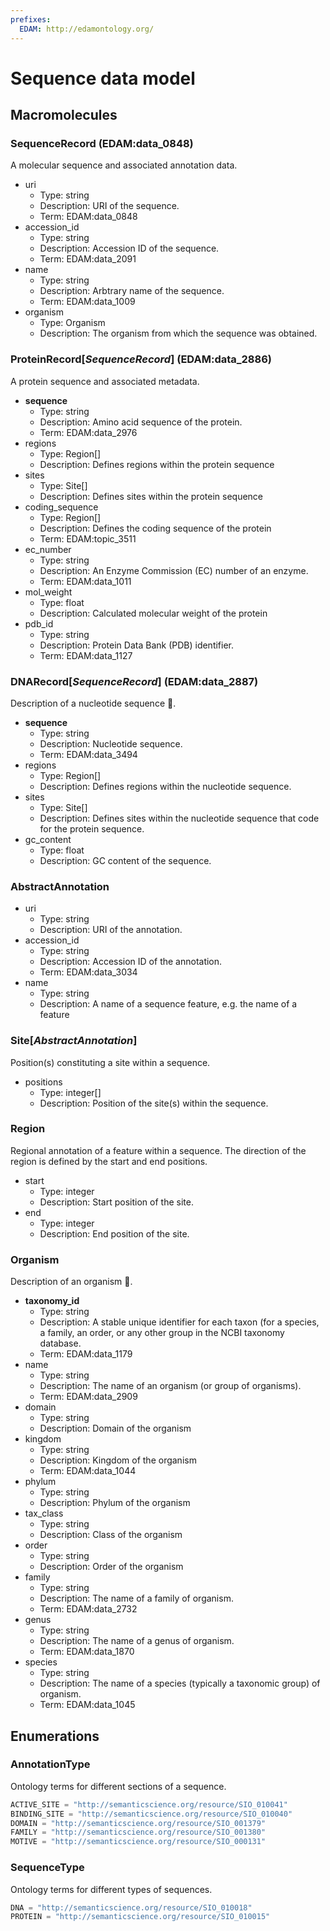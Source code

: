 ```yaml
---
prefixes:
  EDAM: http://edamontology.org/
---
```


# Sequence data model

## Macromolecules

### SequenceRecord (EDAM:data_0848)

A molecular sequence and associated annotation data.

- uri
  - Type: string
  - Description: URI of the sequence.
  - Term: EDAM:data_0848
- accession_id
  - Type: string
  - Description: Accession ID of the sequence.
  - Term: EDAM:data_2091
- name
  - Type: string
  - Description: Arbtrary name of the sequence.
  - Term: EDAM:data_1009
- organism
  - Type: Organism
  - Description: The organism from which the sequence was obtained.

### ProteinRecord[_SequenceRecord_] (EDAM:data_2886)

A protein sequence and associated metadata.

- **sequence**
  - Type: string
  - Description: Amino acid sequence of the protein.
  - Term: EDAM:data_2976
- regions
  - Type: Region[]
  - Description: Defines regions within the protein sequence
- sites
  - Type: Site[]
  - Description: Defines sites within the protein sequence
- coding_sequence
  - Type: Region[]
  - Description: Defines the coding sequence of the protein
  - Term: EDAM:topic_3511
- ec_number
  - Type: string
  - Description: An Enzyme Commission (EC) number of an enzyme.
  - Term: EDAM:data_1011
- mol_weight
  - Type: float
  - Description: Calculated molecular weight of the protein
- pdb_id
  - Type: string
  - Description: Protein Data Bank (PDB) identifier.
  - Term: EDAM:data_1127

### DNARecord[_SequenceRecord_] (EDAM:data_2887)

Description of a nucleotide sequence 🧬.

- **sequence**
  - Type: string
  - Description: Nucleotide sequence.
  - Term: EDAM:data_3494
- regions
  - Type: Region[]
  - Description: Defines regions within the nucleotide sequence.
- sites
  - Type: Site[]
  - Description: Defines sites within the nucleotide sequence that code for the protein sequence.
- gc_content
  - Type: float
  - Description: GC content of the sequence.

### AbstractAnnotation

- uri
  - Type: string
  - Description: URI of the annotation.
- accession_id
  - Type: string
  - Description: Accession ID of the annotation.
  - Term: EDAM:data_3034
- name
  - Type: string
  - Description: A name of a sequence feature, e.g. the name of a feature

### Site[_AbstractAnnotation_]

Position(s) constituting a site within a sequence.

- positions
  - Type: integer[]
  - Description: Position of the site(s) within the sequence.

### Region

Regional annotation of a feature within a sequence. The direction of the region is defined by the start and end positions.

- start
  - Type: integer
  - Description: Start position of the site.
- end
  - Type: integer
  - Description: End position of the site.

### Organism

Description of an organism 🦠.

- **taxonomy_id**
  - Type: string
  - Description: A stable unique identifier for each taxon (for a species, a family, an order, or any other group in the NCBI taxonomy database.
  - Term: EDAM:data_1179
- name
  - Type: string
  - Description: The name of an organism (or group of organisms).
  - Term: EDAM:data_2909
- domain
  - Type: string
  - Description: Domain of the organism
- kingdom
  - Type: string
  - Description: Kingdom of the organism
  - Term: EDAM:data_1044
- phylum
  - Type: string
  - Description: Phylum of the organism
- tax_class
  - Type: string
  - Description: Class of the organism
- order
  - Type: string
  - Description: Order of the organism
- family
  - Type: string
  - Description: The name of a family of organism.
  - Term: EDAM:data_2732
- genus
  - Type: string
  - Description: The name of a genus of organism.
  - Term: EDAM:data_1870
- species
  - Type: string
  - Description: The name of a species (typically a taxonomic group) of organism.
  - Term: EDAM:data_1045

## Enumerations

### AnnotationType

Ontology terms for different sections of a sequence.

```python
ACTIVE_SITE = "http://semanticscience.org/resource/SIO_010041"
BINDING_SITE = "http://semanticscience.org/resource/SIO_010040"
DOMAIN = "http://semanticscience.org/resource/SIO_001379"
FAMILY = "http://semanticscience.org/resource/SIO_001380"
MOTIVE = "http://semanticscience.org/resource/SIO_000131"
```

### SequenceType

Ontology terms for different types of sequences.

```python
DNA = "http://semanticscience.org/resource/SIO_010018"
PROTEIN = "http://semanticscience.org/resource/SIO_010015"
```
